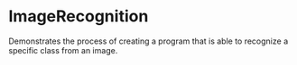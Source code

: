 # ImageRecognition

Demonstrates the process of creating a program that is able to recognize a specific class from an image.
